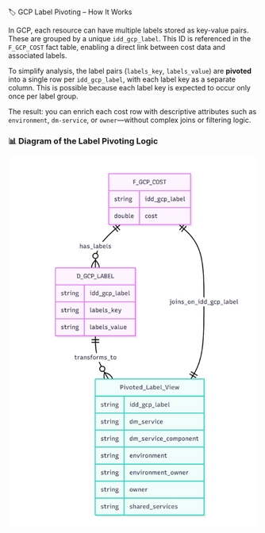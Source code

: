  🏷️ GCP Label Pivoting – How It Works

In GCP, each resource can have multiple labels stored as key-value pairs. These are grouped by a unique `idd_gcp_label`. This ID is referenced in the `F_GCP_COST` fact table, enabling a direct link between cost data and associated labels.

To simplify analysis, the label pairs (`labels_key`, `labels_value`) are **pivoted** into a single row per `idd_gcp_label`, with each label key as a separate column. This is possible because each label key is expected to occur only once per label group.

The result: you can enrich each cost row with descriptive attributes such as `environment`, `dm-service`, or `owner`—without complex joins or filtering logic.

### 📊 Diagram of the Label Pivoting Logic

![Label Creation and Pivot Logic](https://github.com/bredeespelid/TGS_BI/blob/main/idd_label_creation/label_creation.png?raw=true)

